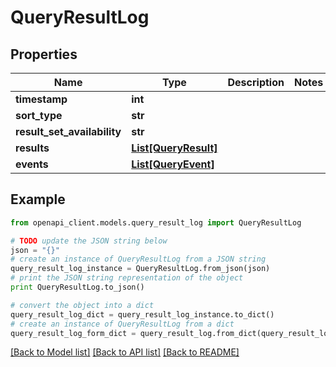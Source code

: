 # QueryResultLog


## Properties
Name | Type | Description | Notes
------------ | ------------- | ------------- | -------------
**timestamp** | **int** |  | 
**sort_type** | **str** |  | 
**result_set_availability** | **str** |  | 
**results** | [**List[QueryResult]**](QueryResult.md) |  | 
**events** | [**List[QueryEvent]**](QueryEvent.md) |  | 

## Example

```python
from openapi_client.models.query_result_log import QueryResultLog

# TODO update the JSON string below
json = "{}"
# create an instance of QueryResultLog from a JSON string
query_result_log_instance = QueryResultLog.from_json(json)
# print the JSON string representation of the object
print QueryResultLog.to_json()

# convert the object into a dict
query_result_log_dict = query_result_log_instance.to_dict()
# create an instance of QueryResultLog from a dict
query_result_log_form_dict = query_result_log.from_dict(query_result_log_dict)
```
[[Back to Model list]](../README.md#documentation-for-models) [[Back to API list]](../README.md#documentation-for-api-endpoints) [[Back to README]](../README.md)


